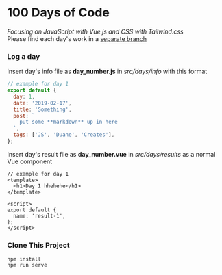 # 100 Days of Code
*Focusing on JavaScript with Vue.js and CSS with Tailwind.css*  
Please find each day's work in a [separate branch](https://github.com/DuaneCreates/100-days-of-code/branches)

### Log a day
Insert day's info file as **day_number.js** in *src/days/info* with this format
```javascript
// example for day 1
export default {
  day: 1,
  date: '2019-02-17',
  title: 'Something',
  post: `
    put some **markdown** up in here  
  `,
  tags: ['JS', 'Duane', 'Creates'],
};
```

Insert day's result file as **day_number.vue** in *src/days/results* as a normal Vue component
```vue
// example for day 1
<template>
  <h1>Day 1 hhehehe</h1>
</template>

<script>
export default {
  name: 'result-1',
};
</script>
```

### Clone This Project
```
npm install
npm run serve
```
